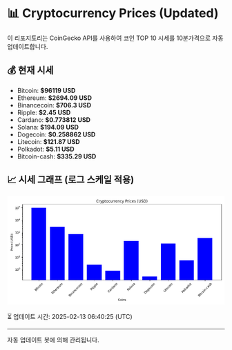 
# 📊 Cryptocurrency Prices (Updated)

이 리포지토리는 CoinGecko API를 사용하여 코인 TOP 10 시세를 10분가격으로 자동 업데이트합니다.

## 💰 현재 시세
- Bitcoin: **$96119 USD**
- Ethereum: **$2694.09 USD**
- Binancecoin: **$706.3 USD**
- Ripple: **$2.45 USD**
- Cardano: **$0.773812 USD**
- Solana: **$194.09 USD**
- Dogecoin: **$0.258862 USD**
- Litecoin: **$121.87 USD**
- Polkadot: **$5.11 USD**
- Bitcoin-cash: **$335.29 USD**

## 📈 시세 그래프 (로그 스케일 적용)
![Crypto Prices](crypto_prices.png)

⏳ 업데이트 시간: 2025-02-13 06:40:25 (UTC)

---
자동 업데이트 봇에 의해 관리됩니다.

